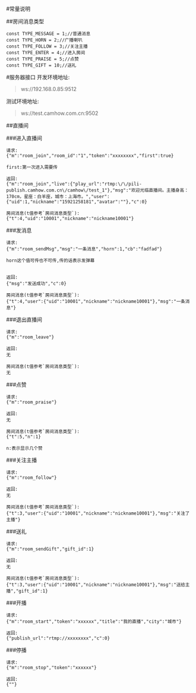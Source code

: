 #常量说明

##房间消息类型
```
const TYPE_MESSAGE = 1;//普通消息
const TYPE_HORN = 2;//广播喇叭
const TYPE_FOLLOW = 3;//关注主播
const TYPE_ENTER = 4;//进入房间
const TYPE_PRAISE = 5;//点赞
const TYPE_GIFT = 10;//送礼
```

#服务器接口
开发环境地址:
> ws://192.168.0.85:9512

测试环境地址:
> ws://test.camhow.com.cn:9502


##直播间

###进入直播间
```
请求:
{"m":"room_join","room_id":"1","token":"xxxxxxxx","first":true}

first:第一次进入需要传

返回:
{"m":"room_join","live":{"play_url":"rtmp:\/\/pili-publish.camhow.com.cn\/camhow\/test_1"},"msg":"欢迎光临直播间。主播身高：170cm，星座：白羊座，城市：上海市。","user":{"uid":1,"nickname":"15921258181","avatar":""},"c":0}

房间消息(t值参考`房间消息类型`):
{"t":4,"uid":"10001","nickname":"nickname10001"}
```

###发消息
```
请求:
{"m":"room_sendMsg","msg":"一条消息","horn":1,"cb":"fadfad"}

horn这个值可传也不可传,传的话表示发弹幕


返回:
{"msg":"发送成功","c":0}

房间消息(t值参考`房间消息类型`):
{"t":4,"user":{"uid":"10001","nickname":"nickname10001"},"msg":"一条消息"}
```

###退出直播间
```
请求:
{"m":"room_leave"}

返回:
无

房间消息(t值参考`房间消息类型`):
无
```

###点赞
```
请求:
{"m":"room_praise"}

返回:
无

房间消息(t值参考`房间消息类型`):
{"t":5,"n":1}

n:表示显示几个赞
```

###关注主播
```
请求:
{"m":"room_follow"}

返回:
无

房间消息(t值参考`房间消息类型`):
{"t":3,"user":{"uid":"10001","nickname":"nickname10001"},"msg":"关注了主播"}
```

###送礼
```
请求:
{"m":"room_sendGift","gift_id":1}

返回:
无

房间消息(t值参考`房间消息类型`):
{"t":3,"user":{"uid":"10001","nickname":"nickname10001"},"msg":"送给主播","gift_id":1}
```

###开播

```
请求:
{"m":"room_start","token":"xxxxxx","title":"我的直播","city":"城市"}

返回:
{"publish_url":"rtmp://xxxxxxxx","c":0}
```

###停播

```
请求:
{"m":"room_stop","token":"xxxxxx"}

返回:
{""}
```